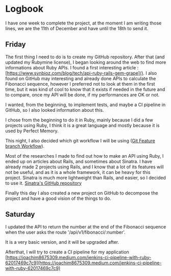 # Logbook

I have one week to complete the project, at the moment I am writing those lines, we are the 11th of December and have until the 18th to send it.

## Friday

The first thing I need to do is to create my GitHub repository. After that (and updated my Rubymine license), I began looking around the web to find more informations about Ruby APIs.
I found a first interesting article : [https://www.synbioz.com/blog/tech/api-ruby-rails-gem-grape]().
I also found on GitHub may interesting and already done APIs to calculate the Fibonacci sequence, however I preferred not to look at them in the first time, but it was kind of cool to know that it exists if needed in the future and to compare, once my API will be done, if my performances are OK or not.

I wanted, from the beginning, to implement tests, and maybe a CI pipeline in GitHub, so I also looked information about this.

I chose from the beginning to do it in Ruby, mainly because I did a few projects using Ruby, I think it is a great language and mostly because it is used by Perfect Memory.

This night, I also decided which git workflow I will be using ([Git Feature branch Workflow](https://www.atlassian.com/git/tutorials/comparing-workflows/feature-branch-workflow)).

Most of the researches I made to find out how to make an API using Ruby, I ended up on articles about Rails, and sometimes about Sinatra. I have already made 2 projects using Rails, and I know that a lot of its features will not be useful, and as it is a whole framework, it can be heavy for this project. Sinatra is much more lightweight than Rails, and easier, so I decided to use it.
[Sinatra's GitHub repository](https://github.com/sinatra/sinatra)

Finally this day I also created a new project on GitHub to decompose the project and have a good vision of the things to do.

## Saturday

I updated the API to return the number at the end of the Fibonacci sequence when the user asks the route '/api/v1/fibonacci/:number'.

It is a very basic version, and it will be upgraded after.

Afterthat, I will try to create a CI pipeline for my application [https://joachim8675309.medium.com/jenkins-ci-pipeline-with-ruby-62017469c7c9](https://joachim8675309.medium.com/jenkins-ci-pipeline-with-ruby-62017469c7c9)



